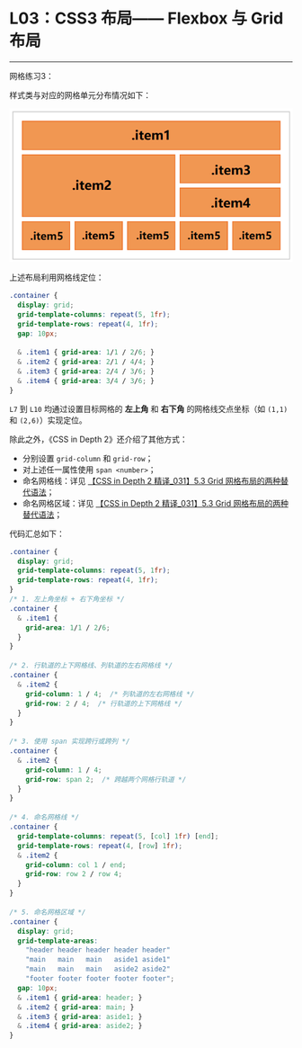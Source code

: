 # L03：CSS3 布局—— Flexbox 与 Grid 布局

---



网格练习3：

样式类与对应的网格单元分布情况如下：

![](../assets/3.1.png)

上述布局利用网格线定位：

```css
.container {
  display: grid;
  grid-template-columns: repeat(5, 1fr);
  grid-template-rows: repeat(4, 1fr);
  gap: 10px;

  & .item1 { grid-area: 1/1 / 2/6; }
  & .item2 { grid-area: 2/1 / 4/4; }
  & .item3 { grid-area: 2/4 / 3/6; }
  & .item4 { grid-area: 3/4 / 3/6; }
}
```

`L7` 到 `L10` 均通过设置目标网格的 **左上角** 和 **右下角** 的网格线交点坐标（如 `(1,1)` 和 `(2,6)`）实现定位。

除此之外，《CSS in Depth 2》还介绍了其他方式：

- 分别设置 `grid-column` 和 `grid-row`；
- 对上述任一属性使用 `span <number>`；
- 命名网格线：详见 [【CSS in Depth 2 精译_031】5.3 Grid 网格布局的两种替代语法](https://blog.csdn.net/frgod/article/details/142288356)；
- 命名网格区域：详见 [【CSS in Depth 2 精译_031】5.3 Grid 网格布局的两种替代语法](https://blog.csdn.net/frgod/article/details/142288356)；

代码汇总如下：

```css
.container {
  display: grid;
  grid-template-columns: repeat(5, 1fr);
  grid-template-rows: repeat(4, 1fr);
}
/* 1. 左上角坐标 + 右下角坐标 */
.container {
  & .item1 {
    grid-area: 1/1 / 2/6;
  }
}

/* 2. 行轨道的上下网格线、列轨道的左右网格线 */
.container {
  & .item2 { 
    grid-column: 1 / 4;  /* 列轨道的左右网格线 */
    grid-row: 2 / 4;  /* 行轨道的上下网格线 */
  }
}

/* 3. 使用 span 实现跨行或跨列 */
.container {
  & .item2 { 
    grid-column: 1 / 4;
    grid-row: span 2;  /* 跨越两个网格行轨道 */
  }
}

/* 4. 命名网格线 */
.container {
  grid-template-columns: repeat(5, [col] 1fr) [end];
  grid-template-rows: repeat(4, [row] 1fr);
  & .item2 { 
    grid-column: col 1 / end;
    grid-row: row 2 / row 4;
  }
}

/* 5. 命名网格区域 */
.container {
  display: grid;
  grid-template-areas: 
    "header header header header header"
    "main   main   main   aside1 aside1"
    "main   main   main   aside2 aside2"
    "footer footer footer footer footer";
  gap: 10px;
  & .item1 { grid-area: header; }
  & .item2 { grid-area: main; }
  & .item3 { grid-area: aside1; }
  & .item4 { grid-area: aside2; }
}
```



